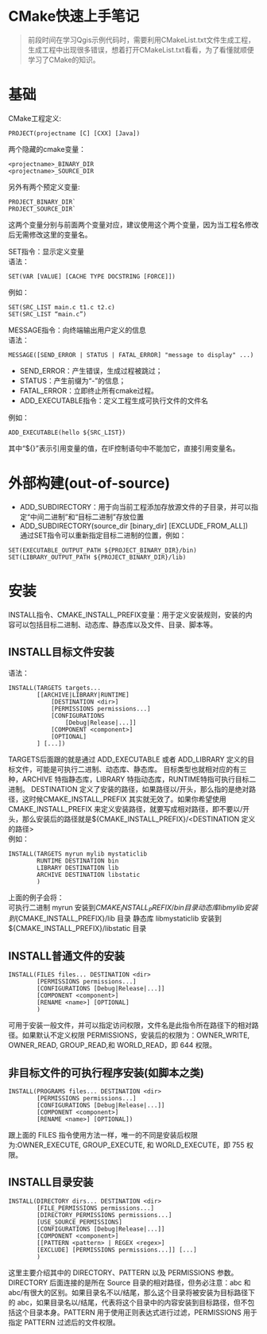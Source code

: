 # CMake快速上手笔记


> 前段时间在学习Qgis示例代码时，需要利用CMakeList.txt文件生成工程，生成工程中出现很多错误，想着打开CMakeList.txt看看，为了看懂就顺便学习了CMake的知识。


# 基础
CMake工程定义:  
````
PROJECT(projectname [C] [CXX] [Java])
````

两个隐藏的cmake变量：  
````
<projectname>_BINARY_DIR
<projectname>_SOURCE_DIR
````

另外有两个预定义变量:  
````
PROJECT_BINARY_DIR`
PROJECT_SOURCE_DIR`
````

这两个变量分别与前面两个变量对应，建议使用这个两个变量，因为当工程名修改后无需修改这里的变量名。

SET指令：显示定义变量  
语法：  
````
SET(VAR [VALUE] [CACHE TYPE DOCSTRING [FORCE]])
````

例如：  
````
SET(SRC_LIST main.c t1.c t2.c)
SET(SRC_LIST “main.c”)
````

MESSAGE指令：向终端输出用户定义的信息  
语法：  
````
MESSAGE([SEND_ERROR | STATUS | FATAL_ERROR] "message to display" ...)
````

* SEND_ERROR：产生错误，生成过程被跳过；
* STATUS：产生前缀为“-”的信息；
* FATAL_ERROR：立即终止所有cmake过程。
* ADD_EXECUTABLE指令：定义工程生成可执行文件的文件名 
 
例如：  
````
ADD_EXECUTABLE(hello ${SRC_LIST})
````

其中“${}”表示引用变量的值，在IF控制语句中不能加它，直接引用变量名。


# 外部构建(out-of-source)  
* ADD_SUBDIRECTORY：用于向当前工程添加存放源文件的子目录，并可以指定“中间二进制”和“目标二进制”存放位置
* ADD_SUBDIRECTORY(source_dir [binary_dir] [EXCLUDE_FROM_ALL])  
通过SET指令可以重新指定目标二进制的位置，例如：  
````
SET(EXECUTABLE_OUTPUT_PATH ${PROJECT_BINARY_DIR}/bin)
SET(LIBRARY_OUTPUT_PATH ${PROJECT_BINARY_DIR}/lib)
````


# 安装  
INSTALL指令、CMAKE_INSTALL_PREFIX变量：用于定义安装规则，安装的内容可以包括目标二进制、动态库、静态库以及文件、目录、脚本等。

## INSTALL目标文件安装  
语法：  
````
INSTALL(TARGETS targets...
		[[ARCHIVE|LIBRARY|RUNTIME]
			[DESTINATION <dir>]
			[PERMISSIONS permissions...]
			[CONFIGURATIONS
				[Debug|Release|...]]
			[COMPONENT <component>]
			[OPTIONAL]
		] [...])
````

TARGETS后面跟的就是通过 ADD_EXECUTABLE 或者 ADD_LIBRARY 定义的目标文件，可能是可执行二进制、动态库、静态库。
目标类型也就相对应的有三种，ARCHIVE 特指静态库，LIBRARY 特指动态库，RUNTIME特指可执行目标二进制。
DESTINATION 定义了安装的路径，如果路径以/开头，那么指的是绝对路径，这时候CMAKE_INSTALL_PREFIX 其实就无效了。如果你希望使用 CMAKE_INSTALL_PREFIX 来定义安装路径，就要写成相对路径，即不要以/开头，那么安装后的路径就是${CMAKE_INSTALL_PREFIX}/<DESTINATION 定义的路径>  
例如：  
````
INSTALL(TARGETS myrun mylib mystaticlib
		RUNTIME DESTINATION bin
		LIBRARY DESTINATION lib
		ARCHIVE DESTINATION libstatic
		)
````

上面的例子会将：  
可执行二进制 myrun 安装到${CMAKE_INSTALL_PREFIX}/bin 目录
动态库 libmylib 安装到${CMAKE_INSTALL_PREFIX}/lib 目录
静态库 libmystaticlib 安装到${CMAKE_INSTALL_PREFIX}/libstatic 目录

## INSTALL普通文件的安装  
````
INSTALL(FILES files... DESTINATION <dir>
		[PERMISSIONS permissions...]
		[CONFIGURATIONS [Debug|Release|...]]
		[COMPONENT <component>]
		[RENAME <name>] [OPTIONAL]
		)
````

可用于安装一般文件，并可以指定访问权限，文件名是此指令所在路径下的相对路径。如果默认不定义权限 PERMISSIONS，安装后的权限为：OWNER_WRITE, OWNER_READ, GROUP_READ,和 WORLD_READ，即 644 权限。

## 非目标文件的可执行程序安装(如脚本之类)  
````
INSTALL(PROGRAMS files... DESTINATION <dir>
		[PERMISSIONS permissions...]
		[CONFIGURATIONS [Debug|Release|...]]
		[COMPONENT <component>]
		[RENAME <name>] [OPTIONAL])
````

跟上面的 FILES 指令使用方法一样，唯一的不同是安装后权限为:OWNER_EXECUTE, GROUP_EXECUTE, 和 WORLD_EXECUTE，即 755 权限。

## INSTALL目录安装  
````
INSTALL(DIRECTORY dirs... DESTINATION <dir>
		[FILE_PERMISSIONS permissions...]
		[DIRECTORY_PERMISSIONS permissions...]
		[USE_SOURCE_PERMISSIONS]
		[CONFIGURATIONS [Debug|Release|...]]
		[COMPONENT <component>]
		[[PATTERN <pattern> | REGEX <regex>]
		[EXCLUDE] [PERMISSIONS permissions...]] [...]
		)
````

这里主要介绍其中的 DIRECTORY、PATTERN 以及 PERMISSIONS 参数。  
DIRECTORY 后面连接的是所在 Source 目录的相对路径，但务必注意：abc 和 abc/有很大的区别。如果目录名不以/结尾，那么这个目录将被安装为目标路径下的 abc，如果目录名以/结尾，代表将这个目录中的内容安装到目标路径，但不包括这个目录本身。PATTERN 用于使用正则表达式进行过滤，PERMISSIONS 用于指定 PATTERN 过滤后的文件权限。

